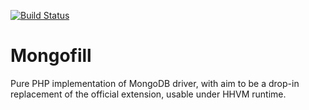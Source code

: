 [![Build Status](https://secure.travis-ci.org/koubas/mongofill.png)](http://travis-ci.org/koubas/mongofill)


Mongofill
=========

Pure PHP implementation of MongoDB driver, with aim to be a drop-in
replacement of the official extension, usable under HHVM runtime.
